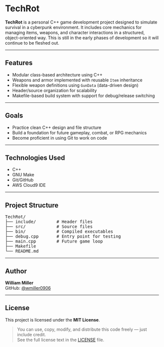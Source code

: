 # TechRot

**TechRot** is a personal C++ game development project designed to simulate survival in a cyberpunk environment. It includes core mechanics for managing items, weapons, and character interactions in a structured, object-oriented way.
This is still in the early phases of development so it will continue to be fleshed out.

---

## Features

- Modular class-based architecture using C++
- Weapons and armor implemented with reusable `Item` inheritance
- Flexible weapon definitions using `GunData` (data-driven design)
- Header/source organization for scalability
- Makefile-based build system with support for debug/release switching

---

## Goals

- Practice clean C++ design and file structure
- Build a foundation for future gameplay, combat, or RPG mechanics
- Become proficient in using Git to work on code

---

## Technologies Used

- C++
- GNU Make
- Git/GitHub
- AWS Cloud9 IDE

---

## Project Structure

<pre>
TechRot/
├── include/        # Header files
├── src/            # Source files
├── bin/            # Compiled executables
├── debug.cpp       # Entry point for testing
├── main.cpp        # Future game loop
├── Makefile
└── README.md
</pre>

---

## Author

**William Miller**  
GitHub: [@wmiller0906](https://github.com/wmiller0906)

---

## License

This project is licensed under the **MIT License**.

> You can use, copy, modify, and distribute this code freely — just include credit.  
> See the full license text in the [LICENSE](LICENSE) file.
